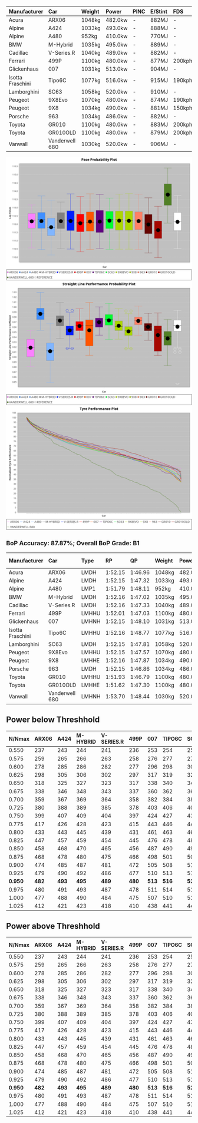 | Manufacturer     | Car            | Weight | Power   | PINC    | E/Stint | FDS     |
|:-|:-|:-|:-|:-|:-|:-|
| Acura            | ARX06          | 1048kg | 482.0kw |    -    | 882MJ   |    -    |
| Alpine           | A424           | 1033kg | 493.0kw |    -    | 888MJ   |    -    |
| Alpine           | A480           | 952kg  | 410.0kw |    -    | 770MJ   |    -    |
| BMW              | M-Hybrid       | 1035kg | 495.0kw |    -    | 889MJ   |    -    |
| Cadillac         | V-Series.R     | 1040kg | 489.0kw |    -    | 882MJ   |    -    |
| Ferrari          | 499P           | 1100kg | 480.0kw |    -    | 877MJ   | 200kph  |
| Glickenhaus      | 007            | 1031kg | 513.0kw |    -    | 904MJ   |    -    |
| Isotta Fraschini | Tipo6C         | 1077kg | 516.0kw |    -    | 915MJ   | 190kph  |
| Lamborghini      | SC63           | 1058kg | 520.0kw |    -    | 910MJ   |    -    |
| Peugeot          | 9X8Evo         | 1070kg | 480.0kw |    -    | 874MJ   | 190kph  |
| Peugeot          | 9X8            | 1034kg | 490.0kw |    -    | 881MJ   | 150kph  |
| Porsche          | 963            | 1034kg | 486.0kw |    -    | 882MJ   |    -    |
| Toyota           | GR010          | 1100kg | 480.0kw |    -    | 883MJ   | 200kph  |
| Toyota           | GR010OLD       | 1100kg | 480.0kw |    -    | 879MJ   | 200kph  |
| Vanwall          | Vanderwell 680 | 1030kg | 520.0kw |    -    | 906MJ   |    -    |

![PACECHART](./IMG/AUTO.png)
![STRAIGHTLINEPERFORMANCECHART](./IMG/AUTO_sp.png)
![TYREPERFORMANCECHART](./IMG/AUTO_tw.png)

### BoP Accuracy: 87.87%; Overall BoP Grade: B1
| Manufacturer     | Car            | Type  | RP      | QP      | Weight | Power¹  | Threshhold | PINC    | Power²   | E/Stint | AVG Vmax  | FDS     | RDLC | L/Stint | BOP-Grade | Model Accuracy | Model Points | Match%  | SimDiff |
|:-|:-|:-|:-|:-|:-|:-|:-|:-|:-|:-|:-|:-|:-|:-|:-|:-|:-|:-|:-|
| Acura            | ARX06          | LMDH  | 1:52.15 | 1:46.96 | 1048kg | 482.0kw | 0.0kph     |    -    | 482.00kw |  882MJ  | 276.08kph |    -    | 1.02 | 34      | +C1       | 100.00%        | 996          | 78.78%  | #       |
| Alpine           | A424           | LMDH  | 1:52.15 | 1:47.32 | 1033kg | 493.0kw | 0.0kph     |    -    | 493.00kw |  888MJ  | 288.00kph |    -    | 1.02 | 34      | ~A1       | 100.00%        | 946          | 98.77%  | #       |
| Alpine           | A480           | LMP1  | 1:51.79 | 1:48.11 |  952kg | 410.0kw | 0.0kph     |    -    | 410.00kw |  770MJ  | 273.42kph |    -    | 0.98 | 32      | -B1       | 97.08%         | 1727         | 85.58%  | -0.20   |
| BMW              | M-Hybrid       | LMDH  | 1:52.16 | 1:47.02 | 1035kg | 495.0kw | 0.0kph     |    -    | 495.00kw |  889MJ  | 286.12kph |    -    | 1.02 | 34      | -A2       | 100.00%        | 1998         | 90.13%  | #       |
| Cadillac         | V-Series.R     | LMDH  | 1:52.16 | 1:47.33 | 1040kg | 489.0kw | 0.0kph     |    -    | 489.00kw |  882MJ  | 282.15kph |    -    | 1.02 | 34      | ~A1       | 98.11%         | 3991         | 96.97%  | #       |
| Ferrari          | 499P           | LMHHU | 1:52.01 | 1:47.03 | 1100kg | 480.0kw | 0.0kph     |    -    | 480.00kw |  877MJ  | 279.85kph | 200kph  | 0.99 | 34      | ~A1       | 98.72%         | 4180         | 95.24%  | #       |
| Glickenhaus      | 007            | LMHNH | 1:52.15 | 1:48.10 | 1031kg | 513.0kw | 0.0kph     |    -    | 513.00kw |  904MJ  | 285.30kph |    -    | 0.97 | 34      | ~A1       | 94.07%         | 2174         | 97.75%  | #       |
| Isotta Fraschini | Tipo6C         | LMHHU | 1:52.16 | 1:48.77 | 1077kg | 516.0kw | 0.0kph     |    -    | 516.00kw |  915MJ  | 285.80kph | 190kph  | 1.02 | 34      | +C1       | 97.73%         | 129          | 78.42%  | #       |
| Lamborghini      | SC63           | LMDH  | 1:52.15 | 1:47.81 | 1058kg | 520.0kw | 0.0kph     |    -    | 520.00kw |  910MJ  | 287.60kph |    -    | 1.03 | 34      | ~A1       | 100.00%        | 784          | 96.01%  | #       |
| Peugeot          | 9X8Evo         | LMHHU | 1:52.15 | 1:47.57 | 1070kg | 480.0kw | 0.0kph     |    -    | 480.00kw |  874MJ  | 281.33kph | 190kph  | 0.99 | 34      | ~A1       | 100.00%        | 636          | 100.00% | #       |
| Peugeot          | 9X8            | LMHHE | 1:52.16 | 1:47.87 | 1034kg | 490.0kw | 0.0kph     |    -    | 490.00kw |  881MJ  | 281.72kph | 150kph  | 1.03 | 34      | ~A1       | 99.28%         | 4250         | 100.00% | +2.21   |
| Porsche          | 963            | LMDH  | 1:52.15 | 1:46.86 | 1034kg | 486.0kw | 0.0kph     |    -    | 486.00kw |  882MJ  | 285.16kph |    -    | 1.02 | 34      | ~A1       | 99.91%         | 11713        | 100.00% | #       |
| Toyota           | GR010          | LMHHU | 1:51.93 | 1:46.79 | 1100kg | 480.0kw | 0.0kph     |    -    | 480.00kw |  883MJ  | 279.49kph | 200kph  | 1.00 | 34      | -A2       | 99.90%         | 3123         | 91.02%  | #       |
| Toyota           | GR010OLD       | LMHHE | 1:51.62 | 1:47.30 | 1100kg | 480.0kw | 0.0kph     |    -    | 480.00kw |  879MJ  | 277.19kph | 200kph  | 1.00 | 34      | -C2       | 100.00%        | 730          | 71.24%  | +2.19   |
| Vanwall          | Vanderwell 680 | LMHNH | 1:53.70 | 1:48.44 | 1030kg | 520.0kw | 0.0kph     |    -    | 520.00kw |  906MJ  | 283.53kph |    -    | 1.02 | 34      | +Ω1       | 95.99%         | 527          | 38.13%  | +1.97   |

## Power below Threshhold
| N/Nmax    | ARX06   | A424    | M-HYBRID | V-SERIES.R | 499P    | 007     | TIPO6C  | SC63    | 9X8EVO  | 9X8     | 963     | GR010   | GR010OLD | VANDERWELL 680 | ​     | RPM      | A480    |
|:-|:-|:-|:-|:-|:-|:-|:-|:-|:-|:-|:-|:-|:-|:-|:-|:-|:-|
|  0.550    |  237    |  243    |  244     |  241       |  236    |  253    |  254    |  256    |  236    |  241    |  239    |  236    |  236     |  256           |  ​    |   --     |   -     |
|  0.575    |  259    |  265    |  266     |  263       |  258    |  276    |  277    |  279    |  258    |  264    |  261    |  258    |  258     |  279           |  ​    |   --     |   -     |
|  0.600    |  278    |  285    |  286     |  282       |  277    |  296    |  298    |  300    |  277    |  283    |  281    |  277    |  277     |  300           |  ​    |   --     |   -     |
|  0.625    |  298    |  305    |  306     |  302       |  297    |  317    |  319    |  322    |  297    |  303    |  301    |  297    |  297     |  322           |  ​    |   --     |   -     |
|  0.650    |  318    |  325    |  327     |  323       |  317    |  338    |  340    |  343    |  317    |  324    |  321    |  317    |  317     |  343           |  ​    |   --     |   -     |
|  0.675    |  338    |  346    |  348     |  343       |  337    |  360    |  362    |  365    |  337    |  344    |  341    |  337    |  337     |  365           |  ​    |   --     |   -     |
|  0.700    |  359    |  367    |  369     |  364       |  358    |  382    |  384    |  387    |  358    |  365    |  362    |  358    |  358     |  387           |  ​    |   --     |   -     |
|  0.725    |  380    |  388    |  389     |  385       |  378    |  403    |  406    |  409    |  378    |  386    |  383    |  378    |  378     |  409           |  ​    |   --     |   -     |
|  0.750    |  399    |  407    |  409     |  404       |  397    |  424    |  427    |  430    |  397    |  405    |  402    |  397    |  397     |  430           |  ​    |   --     |   -     |
|  0.775    |  417    |  426    |  428     |  423       |  415    |  443    |  446    |  449    |  415    |  424    |  420    |  415    |  415     |  449           |  ​    |  5000    |  241    |
|  0.800    |  433    |  443    |  445     |  439       |  431    |  461    |  463    |  467    |  431    |  440    |  436    |  431    |  431     |  467           |  ​    |  5500    |  284    |
|  0.825    |  447    |  457    |  459     |  454       |  445    |  476    |  478    |  482    |  445    |  455    |  451    |  445    |  445     |  482           |  ​    |  6000    |  318    |
|  0.850    |  458    |  468    |  470     |  465       |  456    |  487    |  490    |  494    |  456    |  466    |  462    |  456    |  456     |  494           |  ​    |  6500    |  359    |
|  0.875    |  468    |  478    |  480     |  475       |  466    |  498    |  501    |  505    |  466    |  476    |  472    |  466    |  466     |  505           |  ​    |  7000    |  401    |
|  0.900    |  474    |  485    |  487     |  481       |  472    |  505    |  508    |  512    |  472    |  482    |  478    |  472    |  472     |  512           |  ​    |  7500    |  411    |
|  0.925    |  479    |  490    |  492     |  486       |  477    |  510    |  513    |  517    |  477    |  487    |  483    |  477    |  477     |  517           |  ​    |  8000    |  407    |
| **0.950** | **482** | **493** | **495**  | **489**    | **480** | **513** | **516** | **520** | **480** | **490** | **486** | **480** | **480**  | **520**        | **​** | **8500** | **410** |
|  0.975    |  480    |  491    |  493     |  487       |  478    |  511    |  514    |  518    |  478    |  488    |  484    |  478    |  478     |  518           |  ​    |  9000    |  205    |
|  1.000    |  477    |  488    |  490     |  484       |  475    |  507    |  510    |  514    |  475    |  485    |  481    |  475    |  475     |  514           |  ​    |   --     |   -     |
|  1.025    |  412    |  421    |  423     |  418       |  410    |  438    |  441    |  444    |  410    |  419    |  415    |  410    |  410     |  444           |  ​    |   --     |   -     |

## Power above Threshhold
| N/Nmax    | ARX06   | A424    | M-HYBRID | V-SERIES.R | 499P    | 007     | TIPO6C  | SC63    | 9X8EVO  | 9X8     | 963     | GR010   | GR010OLD | VANDERWELL 680 | ​     | RPM      | A480    |
|:-|:-|:-|:-|:-|:-|:-|:-|:-|:-|:-|:-|:-|:-|:-|:-|:-|:-|
|  0.550    |  237    |  243    |  244     |  241       |  236    |  253    |  254    |  256    |  236    |  241    |  239    |  236    |  236     |  256           |  ​    |   --     |   -     |
|  0.575    |  259    |  265    |  266     |  263       |  258    |  276    |  277    |  279    |  258    |  264    |  261    |  258    |  258     |  279           |  ​    |   --     |   -     |
|  0.600    |  278    |  285    |  286     |  282       |  277    |  296    |  298    |  300    |  277    |  283    |  281    |  277    |  277     |  300           |  ​    |   --     |   -     |
|  0.625    |  298    |  305    |  306     |  302       |  297    |  317    |  319    |  322    |  297    |  303    |  301    |  297    |  297     |  322           |  ​    |   --     |   -     |
|  0.650    |  318    |  325    |  327     |  323       |  317    |  338    |  340    |  343    |  317    |  324    |  321    |  317    |  317     |  343           |  ​    |   --     |   -     |
|  0.675    |  338    |  346    |  348     |  343       |  337    |  360    |  362    |  365    |  337    |  344    |  341    |  337    |  337     |  365           |  ​    |   --     |   -     |
|  0.700    |  359    |  367    |  369     |  364       |  358    |  382    |  384    |  387    |  358    |  365    |  362    |  358    |  358     |  387           |  ​    |   --     |   -     |
|  0.725    |  380    |  388    |  389     |  385       |  378    |  403    |  406    |  409    |  378    |  386    |  383    |  378    |  378     |  409           |  ​    |   --     |   -     |
|  0.750    |  399    |  407    |  409     |  404       |  397    |  424    |  427    |  430    |  397    |  405    |  402    |  397    |  397     |  430           |  ​    |   --     |   -     |
|  0.775    |  417    |  426    |  428     |  423       |  415    |  443    |  446    |  449    |  415    |  424    |  420    |  415    |  415     |  449           |  ​    |  5000    |  241    |
|  0.800    |  433    |  443    |  445     |  439       |  431    |  461    |  463    |  467    |  431    |  440    |  436    |  431    |  431     |  467           |  ​    |  5500    |  284    |
|  0.825    |  447    |  457    |  459     |  454       |  445    |  476    |  478    |  482    |  445    |  455    |  451    |  445    |  445     |  482           |  ​    |  6000    |  318    |
|  0.850    |  458    |  468    |  470     |  465       |  456    |  487    |  490    |  494    |  456    |  466    |  462    |  456    |  456     |  494           |  ​    |  6500    |  359    |
|  0.875    |  468    |  478    |  480     |  475       |  466    |  498    |  501    |  505    |  466    |  476    |  472    |  466    |  466     |  505           |  ​    |  7000    |  401    |
|  0.900    |  474    |  485    |  487     |  481       |  472    |  505    |  508    |  512    |  472    |  482    |  478    |  472    |  472     |  512           |  ​    |  7500    |  411    |
|  0.925    |  479    |  490    |  492     |  486       |  477    |  510    |  513    |  517    |  477    |  487    |  483    |  477    |  477     |  517           |  ​    |  8000    |  407    |
| **0.950** | **482** | **493** | **495**  | **489**    | **480** | **513** | **516** | **520** | **480** | **490** | **486** | **480** | **480**  | **520**        | **​** | **8500** | **410** |
|  0.975    |  480    |  491    |  493     |  487       |  478    |  511    |  514    |  518    |  478    |  488    |  484    |  478    |  478     |  518           |  ​    |  9000    |  205    |
|  1.000    |  477    |  488    |  490     |  484       |  475    |  507    |  510    |  514    |  475    |  485    |  481    |  475    |  475     |  514           |  ​    |   --     |   -     |
|  1.025    |  412    |  421    |  423     |  418       |  410    |  438    |  441    |  444    |  410    |  419    |  415    |  410    |  410     |  444           |  ​    |   --     |   -     |
